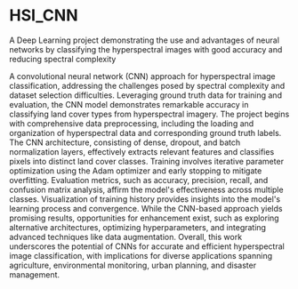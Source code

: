# HSI_CNN
A Deep Learning project demonstrating the use and advantages of neural networks by classifying the hyperspectral images with good accuracy and reducing spectral complexity 




A convolutional neural network (CNN) approach for hyperspectral image classification, addressing the challenges posed by spectral complexity and dataset selection difficulties. Leveraging ground truth data for training and evaluation, the CNN model demonstrates remarkable accuracy in classifying land cover types from hyperspectral imagery. The project begins with comprehensive data preprocessing, including the loading and organization of hyperspectral data and corresponding ground truth labels. The CNN architecture, consisting of dense, dropout, and batch normalization layers, effectively extracts relevant features and classifies pixels into distinct land cover classes. Training involves iterative parameter optimization using the Adam optimizer and early stopping to mitigate overfitting. Evaluation metrics, such as accuracy, precision, recall, and confusion matrix analysis, affirm the model's effectiveness across multiple classes. Visualization of training history provides insights into the model's learning process and convergence. While the CNN-based approach yields promising results, opportunities for enhancement exist, such as exploring alternative architectures, optimizing hyperparameters, and integrating advanced techniques like data augmentation. Overall, this work underscores the potential of CNNs for accurate and efficient hyperspectral image classification, with implications for diverse applications spanning agriculture, environmental monitoring, urban planning, and disaster management.
 
